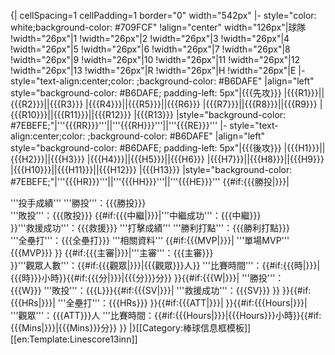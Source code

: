 {| cellSpacing=1 cellPadding=1 border="0" width="542px"
|- style="color: white;background-color: #709FCF"
!align="center" width="126px"|球隊
!width="26px"|1
!width="26px"|2
!width="26px"|3
!width="26px"|4
!width="26px"|5
!width="26px"|6
!width="26px"|7
!width="26px"|8
!width="26px"|9
!width="26px"|10
!width="26px"|11
!width="26px"|12
!width="26px"|13
!width="26px"|R
!width="26px"|H
!width="26px"|E
|- style="text-align:center;color: ;background-color: #B6DAFE"
|align="left" style="background-color: #B6DAFE; padding-left: 5px"|{{{先攻}}}
|{{{R1}}}||{{{R2}}}||{{{R3}}}
|{{{R4}}}||{{{R5}}}||{{{R6}}}
|{{{R7}}}||{{{R8}}}||{{{R9}}}
|{{{R10}}}||{{{R11}}}||{{{R12}}}
|{{{R13}}}
|style="background-color: #7EBEFE;"|'''{{{RR}}}'''||'''{{{RH}}}'''||'''{{{RE}}}'''
|- style="text-align:center;color: ;background-color: #B6DAFE"
|align="left" style="background-color: #B6DAFE; padding-left: 5px"|{{{後攻}}}
|{{{H1}}}||{{{H2}}}||{{{H3}}}
|{{{H4}}}||{{{H5}}}||{{{H6}}}
|{{{H7}}}||{{{H8}}}||{{{H9}}}
|{{{H10}}}||{{{H11}}}||{{{H12}}}
|{{{H13}}}
|style="background-color: #7EBEFE;"|'''{{{HR}}}'''||'''{{{HH}}}'''||'''{{{HE}}}'''
{{#if:{{{勝投|}}}|<tr>
<td colspan="1" style="text-align: center;color: white;background-color: #709FCF">'''投手成績'''</td>
<td colspan="8" style="text-align: left; background-color: #B6DAFE">'''勝投'''：{{{勝投}}}<br />'''敗投'''：{{{敗投}}}</td>
<td colspan="8" style="text-align: left; background-color: #B6DAFE">{{#if:{{{中繼|}}}|'''中繼成功'''：{{{中繼}}}<br />}}'''救援成功'''：{{{救援}}}</td>
</tr>
<tr>
<td colspan="1" style="text-align: center;color: white;background-color: #709FCF">'''打擊成績'''</td>
<td colspan="16" style="text-align: left; background-color: #B6DAFE">'''勝利打點'''：{{{勝利打點}}}<br />'''全壘打'''：{{{全壘打}}}</td>
</tr>
<tr>
<td colspan="1" style="text-align: center;color: white;background-color: #709FCF" {{#if:{{{MVP|}}}|rowspan="2"}}>'''相關資料'''</td>
{{#if:{{{MVP|}}}|
<td colspan="4" style="text-align: left; background-color: #B6DAFE">'''單場MVP'''</td>
<td colspan="12" style="text-align: left; background-color: #B6DAFE">{{{MVP}}}</td>
</tr>
<tr>}}
<td colspan="8" style="text-align: left; background-color: #B6DAFE">{{#if:{{{主審|}}}|'''主審'''：{{{主審}}}<br />}}'''觀眾人數'''：{{#if:{{{觀眾|}}}|{{{觀眾}}}人}}</td>
<td colspan="8" style="text-align: left; background-color: #B6DAFE">'''比賽時間'''：<!-- -->{{#if:{{{時|}}}|{{{時}}}小時}}<!-- -->{{#if:{{{分|}}}|{{{分}}}分}}<!-- --></td>
</tr>}}<!-- -->{{#if:{{{W|}}}|<tr>
<td colspan="17" style="font-size: smaller; text-align: center; background-color: #B6DAFE">'''勝投'''：{{{W}}}&nbsp;'''敗投'''：{{{L}}}<!-- -->{{#if:{{{SV|}}}|&nbsp;'''救援成功'''：{{{SV}}} }}<!-- --></td>
</tr>}}<!-- -->{{#if:{{{HRs|}}}|<tr>
<td colspan="17" style="font-size: smaller; text-align: center; background-color: #B6DAFE">'''全壘打'''：{{{HRs}}}</td>
</tr>}}<!-- -->{{#if:{{{ATT|}}}|<tr>
</tr>}}<!-- -->{{#if:{{{Hours|}}}|<tr>
<td colspan="17" style="font-size: smaller; text-align: center; background-color: #B6DAFE">'''觀眾'''：{{{ATT}}}人&nbsp;'''比賽時間：<!-- -->{{#if:{{{Hours|}}}|{{{Hours}}}小時}}<!-- -->{{#if:{{{Mins|}}}|{{{Mins}}}分}}<!-- --></td>

</tr>}}
|}<noinclude>[[Category:棒球信息框模板]]
[[en:Template:Linescore13inn]]
</noinclude>